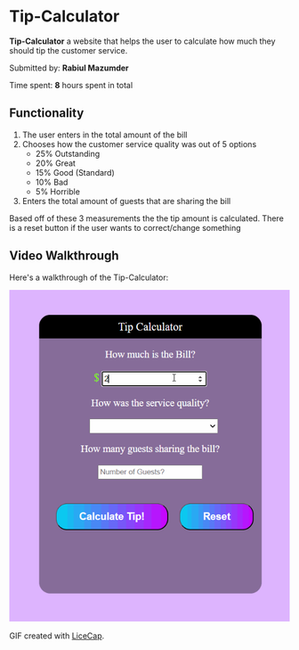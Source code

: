 # Tip-Calculator

**Tip-Calculator** a website that helps the user to calculate how much they should tip the customer service. 

Submitted by: **Rabiul Mazumder**

Time spent: **8** hours spent in total

## Functionality

1. The user enters in the total amount of the bill
2. Chooses how the customer service quality was out of 5 options
    - 25% Outstanding
    - 20% Great
    - 15% Good (Standard)
    - 10% Bad
    - 5% Horrible
3. Enters the total amount of guests that are sharing the bill

Based off of these 3 measurements the the tip amount is calculated. 
There is a reset button if the user wants to correct/change something

## Video Walkthrough

Here's a walkthrough of the Tip-Calculator:

<img src='tip.gif' title='Video Walkthrough' width='550' alt='Video Walkthrough' />

GIF created with [LiceCap](http://www.cockos.com/licecap/).
